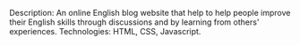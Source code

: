 Description: An online English blog website that help to help people improve their English skills through discussions and by learning from others' experiences.
Technologies: HTML, CSS, Javascript.

